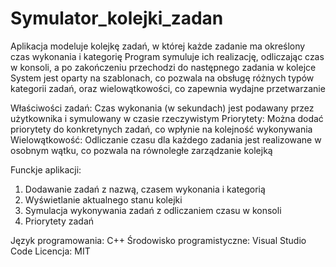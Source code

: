 # Symulator_kolejki_zadan

Aplikacja modeluje kolejkę zadań, w której każde zadanie ma określony czas wykonania i kategorię
Program symuluje ich realizację, odliczając czas w konsoli, a po zakończeniu przechodzi do następnego zadania w kolejce
System jest oparty na szablonach, co pozwala na obsługę różnych typów kategorii zadań, oraz wielowątkowości, co zapewnia wydajne przetwarzanie 

Właściwości zadań: Czas wykonania (w sekundach) jest podawany przez użytkownika i symulowany w czasie rzeczywistym
Priorytety: Można dodać priorytety do konkretynych zadań, co wpłynie na kolejność wykonywania
Wielowątkowość: Odliczanie czasu dla każdego zadania jest realizowane w osobnym wątku, co pozwala na równoległe zarządzanie kolejką

Funckje aplikacji:
1. Dodawanie zadań z nazwą, czasem wykonania i kategorią
2. Wyświetlanie aktualnego stanu kolejki
3. Symulacja wykonywania zadań z odliczaniem czasu w konsoli
4. Priorytety zadań

Język programowania: C++
Środowisko programistyczne: Visual Studio Code
Licencja: MIT
